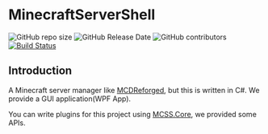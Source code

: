 # MinecraftServerShell

![GitHub repo size](https://img.shields.io/github/repo-size/Ranzeplay/MinecraftServerShell)
![GitHub Release Date](https://img.shields.io/github/release-date/Ranzeplay/MinecraftServerShell)
![GitHub contributors](https://img.shields.io/github/contributors/Ranzeplay/MinecraftServerShell)
[![Build Status](https://dev.azure.com/ranzeplay/MCServerShell/_apis/build/status/MCServerShell%20-%20.NET%20WPF%20-%20CI?branchName=master)](https://dev.azure.com/ranzeplay/MCServerShell/_build/latest?definitionId=13&branchName=master)

## Introduction

A Minecraft server manager like [MCDReforged](https://github.com/Fallen-Breath/MCDReforged), but this is written in C#. We provide a GUI application(WPF App).

You can write plugins for this project using [MCSS.Core](https://github.com/Ranzeplay/MinecraftServerShell/tree/master/MinecraftServerShell.Core), we provided some APIs.
